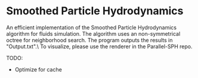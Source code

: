 # Smoothed Particle Hydrodynamics

An efficient implementation of the Smoothed Particle Hydrodynamics algorithm for fluids simulation.
The algorithm uses an non-symmetrical octree for neighborhood search.
The program outputs the results in "Output.txt".\\
To visualize, please use the renderer in the Parallel-SPH repo.

TODO:
- Optimize for cache
